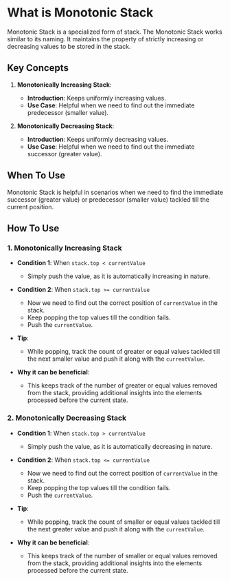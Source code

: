 # What is Monotonic Stack
Monotonic Stack is a specialized form of stack. The Monotonic Stack works similar to its naming. It maintains the property of strictly increasing or decreasing values to be stored in the stack.

## Key Concepts
1. **Monotonically Increasing Stack**:
   - **Introduction**: Keeps uniformly increasing values.
   - **Use Case**: Helpful when we need to find out the immediate predecessor (smaller value).
 
2. **Monotonically Decreasing Stack**:
   - **Introduction**: Keeps uniformly decreasing values.
   - **Use Case**: Helpful when we need to find out the immediate successor (greater value).

## When To Use
Monotonic Stack is helpful in scenarios when we need to find the immediate successor (greater value) or predecessor (smaller value) tackled till the current position.

## How To Use
### 1. Monotonically Increasing Stack
- **Condition 1**: When `stack.top < currentValue`
  - Simply push the value, as it is automatically increasing in nature.

- **Condition 2**: When `stack.top >= currentValue`
  - Now we need to find out the correct position of `currentValue` in the stack.
  - Keep popping the top values till the condition fails.
  - Push the `currentValue`.

- **Tip**:
  - While popping, track the count of greater or equal values tackled till the next smaller value and push it along with the `currentValue`.

- **Why it can be beneficial**:
  - This keeps track of the number of greater or equal values removed from the stack, providing additional insights into the elements processed before the current state.

### 2. Monotonically Decreasing Stack
- **Condition 1**: When `stack.top > currentValue`
  - Simply push the value, as it is automatically decreasing in nature.

- **Condition 2**: When `stack.top <= currentValue`
  - Now we need to find out the correct position of `currentValue` in the stack.
  - Keep popping the top values till the condition fails.
  - Push the `currentValue`.

- **Tip**:
  - While popping, track the count of smaller or equal values tackled till the next greater value and push it along with the `currentValue`.

- **Why it can be beneficial**:
  - This keeps track of the number of smaller or equal values removed from the stack, providing additional insights into the elements processed before the current state.
